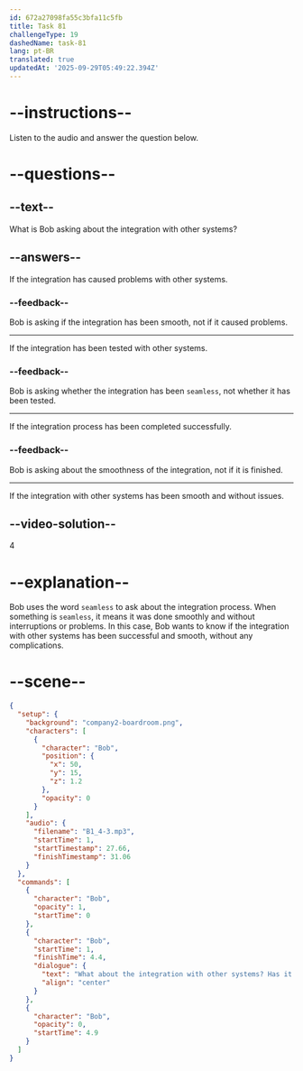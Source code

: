 ```yaml
---
id: 672a27098fa55c3bfa11c5fb
title: Task 81
challengeType: 19
dashedName: task-81
lang: pt-BR
translated: true
updatedAt: '2025-09-29T05:49:22.394Z'
---
```


<!-- (audio) Bob: What about the integration with other systems? Has it been seamless? -->

# --instructions--

Listen to the audio and answer the question below.

# --questions--

## --text--

What is Bob asking about the integration with other systems?

## --answers--

If the integration has caused problems with other systems.

### --feedback--

Bob is asking if the integration has been smooth, not if it caused problems.

---

If the integration has been tested with other systems.

### --feedback--

Bob is asking whether the integration has been `seamless`, not whether it has been tested.

---

If the integration process has been completed successfully.

### --feedback--

Bob is asking about the smoothness of the integration, not if it is finished.

---

If the integration with other systems has been smooth and without issues.

## --video-solution--

4

# --explanation--

Bob uses the word `seamless` to ask about the integration process. When something is `seamless`, it means it was done smoothly and without interruptions or problems. In this case, Bob wants to know if the integration with other systems has been successful and smooth, without any complications.

# --scene--

```json
{
  "setup": {
    "background": "company2-boardroom.png",
    "characters": [
      {
        "character": "Bob",
        "position": {
          "x": 50,
          "y": 15,
          "z": 1.2
        },
        "opacity": 0
      }
    ],
    "audio": {
      "filename": "B1_4-3.mp3",
      "startTime": 1,
      "startTimestamp": 27.66,
      "finishTimestamp": 31.06
    }
  },
  "commands": [
    {
      "character": "Bob",
      "opacity": 1,
      "startTime": 0
    },
    {
      "character": "Bob",
      "startTime": 1,
      "finishTime": 4.4,
      "dialogue": {
        "text": "What about the integration with other systems? Has it been seamless?",
        "align": "center"
      }
    },
    {
      "character": "Bob",
      "opacity": 0,
      "startTime": 4.9
    }
  ]
}
```
